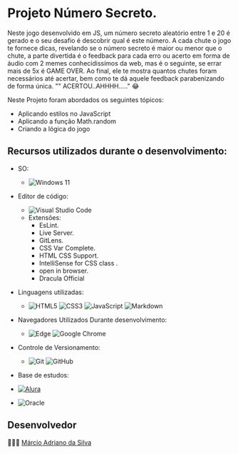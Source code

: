 # Projeto Número Secreto.

Neste jogo desenvolvido em JS, um número secreto aleatório entre 1 e 20 é gerado e o seu desafio é descobrir qual é este número. A cada chute o jogo te fornece dicas, revelando se o número secreto é maior ou menor que o chute, a parte divertida é o feedback para cada erro ou acerto em forma de áudio com 2 memes conhecidissímos da web, mas é o seguinte, se errar mais de 5x é GAME OVER. Ao final, ele te mostra quantos chutes foram necessários até acertar, bem como te dá aquele feedback parabenizando de forma única. "" ACERTOU..AHHHH....." 😂 	

Neste Projeto foram abordados os seguintes tópicos:

-  Aplicando estilos no JavaScript
-  Aplicando a função Math.random
-  Criando a lógica do jogo

## Recursos utilizados durante o desenvolvimento:

-	SO:
	-	![Windows 11](https://img.shields.io/badge/Windows%2011-%230079d5.svg?style=for-the-badge&logo=Windows%2011&logoColor=white)

-	Editor de código:
	-	![Visual Studio Code](https://img.shields.io/badge/Visual%20Studio%20Code-0078d7.svg?style=for-the-badge&logo=visual-studio-code&logoColor=white)
	-	Extensões:
		-	EsLint.
		-	Live Server.
		-	GitLens.
		-	CSS Var Complete.
		-	HTML CSS Support.
		-	IntelliSense for CSS class .
		-	open in browser.
		-	Dracula Official		

-	Linguagens utilizadas:
	-	![HTML5](https://img.shields.io/badge/html5-%23E34F26.svg?style=for-the-badge&logo=html5&logoColor=white)	![CSS3](https://img.shields.io/badge/css3-%231572B6.svg?style=for-the-badge&logo=css3&logoColor=white)	![JavaScript](https://img.shields.io/badge/javascript-%23323330.svg?style=for-the-badge&logo=javascript&logoColor=%23F7DF1E)	![Markdown](https://img.shields.io/badge/markdown-%23000000.svg?style=for-the-badge&logo=markdown&logoColor=white)	

-	Navegadores Utilizados Durante desenvolvimento:
	-	![Edge](https://img.shields.io/badge/Edge-0078D7?style=for-the-badge&logo=Microsoft-edge&logoColor=white)	![Google Chrome](https://img.shields.io/badge/Google%20Chrome-4285F4?style=for-the-badge&logo=GoogleChrome&logoColor=white)	

-	Controle de Versionamento:
	-	![Git](https://img.shields.io/badge/git-%23F05033.svg?style=for-the-badge&logo=git&logoColor=white)	![GitHub](https://img.shields.io/badge/github-%23121011.svg?style=for-the-badge&logo=github&logoColor=white)

-	Base de estudos:
  - [![Alura]( https://img.shields.io/badge/-Alura-blue)](https://www.alura.com.br/)
    
  - ![Oracle](https://img.shields.io/badge/-Oracle-red?logo=oracle&logoColor=F80000&style=fot-the-badge)
## Desenvolvedor
🙋🏼‍♂️ [Márcio Adriano da Silva](https://www.linkedin.com/in/mads1974/)
